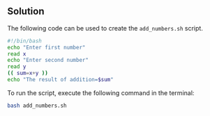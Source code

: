 ## Solution

The following code can be used to create the `add_numbers.sh` script.

```bash
#!/bin/bash  
echo "Enter first number"  
read x  
echo "Enter second number"  
read y  
(( sum=x+y ))  
echo "The result of addition=$sum"
```

To run the script, execute the following command in the terminal:

```bash
bash add_numbers.sh
```

